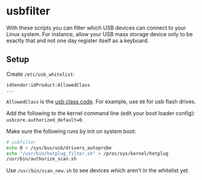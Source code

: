 # usbfilter

With these scripts you can filter which USB devices can connect to your
Linux system. For instance, allow your USB mass storage device only to
be exactly that and not one day register itself as a keyboard.

## Setup

Create `/etc/usb_whitelist`:

```
idVendor:idProduct:AllowedClass
...
```

`AllowedClass` is the [usb class code][usb class code]. For example,
use `08` for usb flash drives.

Add the following to the kernel command line (edit your boot loader
config): `usbcore.authorized_default=0`.

Make sure the following runs by init on system boot:

```sh
# usbfilter
echo 0 > /sys/bus/usb/drivers_autoprobe
echo "/usr/bin/hotplug_filter.sh" > /proc/sys/kernel/hotplug
/usr/bin/authorize_scan.sh
```

Use `/usr/bin/scan_new.sh` to see devices which aren't in the whitelist
yet.

[usb class code]: http://www.usb.org/developers/defined_class
